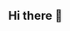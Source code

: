 ## Hi there 👋

<!--
**kkaurme23/kkaurme23** is a ✨ _special_ ✨ repository because its `README.md` (this file) appears on your GitHub profile.

I am Kawal Preet kaur from Thapar University.

- 🔭 I’m currently pursuing M.E. '25 in CSE 
- 🌱 I’m currently learning Data Science
- 👯 I’m looking to collaborate on ML & Data Science based projects
- 🤔 I’m looking for help with where I stuck
- 💬 Ask me about my experience herein thapar & about data science.
- 📫 How to reach me: kkaur_me23@thapar.edu
- 😄 Pronouns: kawal
- ⚡ Fun fact: My anxiety goes away when I watch horror movies & Naruto ( anime ).

Thanks for stopping by!
